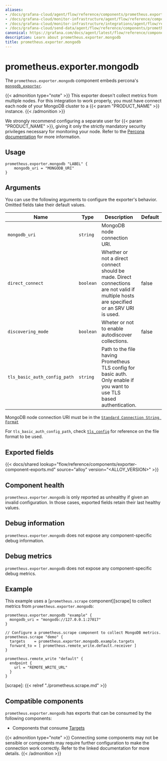 ```yaml
---
aliases:
- /docs/grafana-cloud/agent/flow/reference/components/prometheus.exporter.mongodb/
- /docs/grafana-cloud/monitor-infrastructure/agent/flow/reference/components/prometheus.exporter.mongodb/
- /docs/grafana-cloud/monitor-infrastructure/integrations/agent/flow/reference/components/prometheus.exporter.mongodb/
- /docs/grafana-cloud/send-data/agent/flow/reference/components/prometheus.exporter.mongodb/
canonical: https://grafana.com/docs/agent/latest/flow/reference/components/prometheus.exporter.mongodb/
description: Learn about prometheus.exporter.mongodb
title: prometheus.exporter.mongodb
---
```


# prometheus.exporter.mongodb

The `prometheus.exporter.mongodb` component embeds percona's [`mongodb_exporter`](https://github.com/percona/mongodb_exporter).

{{< admonition type="note" >}}
This exporter doesn't collect metrics from multiple nodes. For this integration to work properly, you must have connect each node of your MongoDB cluster to a {{< param "PRODUCT_NAME" >}} instance.
{{< /admonition >}}

We strongly recommend configuring a separate user for {{< param "PRODUCT_NAME" >}}, giving it only the strictly mandatory security privileges necessary for monitoring your node.
Refer to the [Percona documentation](https://github.com/percona/mongodb_exporter#permissions) for more information.

## Usage

```river
prometheus.exporter.mongodb "LABEL" {
    mongodb_uri = "MONGODB_URI"
}
```

## Arguments

You can use the following arguments to configure the exporter's behavior.
Omitted fields take their default values.

| Name                         | Type      | Description                                                                                                                             | Default | Required |
| ---------------------------- | --------- | --------------------------------------------------------------------------------------------------------------------------------------- | ------- | -------- |
| `mongodb_uri`                | `string`  | MongoDB node connection URI.                                                                                                            |         | yes      |
| `direct_connect`             | `boolean` | Whether or not a direct connect should be made. Direct connections are not valid if multiple hosts are specified or an SRV URI is used. | false   | no       |
| `discovering_mode`           | `boolean` | Wheter or not to enable autodiscover collections.                                                                                       | false   | no       |
| `tls_basic_auth_config_path` | `string`  | Path to the file having Prometheus TLS config for basic auth. Only enable if you want to use TLS based authentication.                  |         | no       |

MongoDB node connection URI must be in the [`Standard Connection String Format`](https://docs.mongodb.com/manual/reference/connection-string/#std-label-connections-standard-connection-string-format)

For `tls_basic_auth_config_path`, check [`tls_config`](https://prometheus.io/docs/prometheus/latest/configuration/configuration/#tls_config) for reference on the file format to be used.

## Exported fields

{{< docs/shared lookup="flow/reference/components/exporter-component-exports.md" source="alloy" version="<ALLOY_VERSION>" >}}

## Component health

`prometheus.exporter.mongodb` is only reported as unhealthy if given
an invalid configuration. In those cases, exported fields retain their last
healthy values.

## Debug information

`prometheus.exporter.mongodb` does not expose any component-specific
debug information.

## Debug metrics

`prometheus.exporter.mongodb` does not expose any component-specific
debug metrics.

## Example

This example uses a [`prometheus.scrape` component][scrape] to collect metrics
from `prometheus.exporter.mongodb`:

```river
prometheus.exporter.mongodb "example" {
  mongodb_uri = "mongodb://127.0.0.1:27017"
}

// Configure a prometheus.scrape component to collect MongoDB metrics.
prometheus.scrape "demo" {
  targets    = prometheus.exporter.mongodb.example.targets
  forward_to = [ prometheus.remote_write.default.receiver ]
}

prometheus.remote_write "default" {
  endpoint {
    url = "REMOTE_WRITE_URL"
  }
}
```

[scrape]: {{< relref "./prometheus.scrape.md" >}}

<!-- START GENERATED COMPATIBLE COMPONENTS -->

## Compatible components

`prometheus.exporter.mongodb` has exports that can be consumed by the following components:

- Components that consume [Targets](../../compatibility/#targets-consumers)

{{< admonition type="note" >}}
Connecting some components may not be sensible or components may require further configuration to make the connection work correctly.
Refer to the linked documentation for more details.
{{< /admonition >}}

<!-- END GENERATED COMPATIBLE COMPONENTS -->
